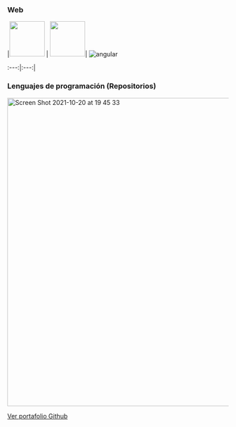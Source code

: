 ### Web
|<img src="https://user-images.githubusercontent.com/15971898/90471041-b27d2c80-e0e2-11ea-94d1-d12b97bc9bfa.png" width=80> | <img src="https://user-images.githubusercontent.com/15971898/90471046-b5781d00-e0e2-11ea-9795-0e736a23ac82.png" width=80>| ![angular](https://user-images.githubusercontent.com/17539583/138192794-17d35e93-f594-4f1e-996d-251530f598f8.png)

:---:|:---:|


### Lenguajes de programación (Repositorios)
<img width="700" alt="Screen Shot 2021-10-20 at 19 45 33" src="https://user-images.githubusercontent.com/17539583/138192076-332c7e1e-f663-4cce-bdfe-c16821c2a0b3.png">

<a href="http://isradeleon.com/github-portfolio.html?user=manenova">Ver portafolio Github</a>
